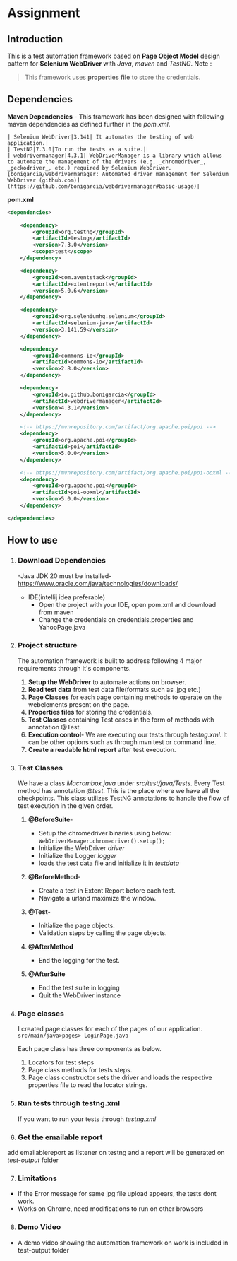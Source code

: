 # Assignment
## Introduction
This is a test automation framework based on **Page Object Model** design pattern for **Selenium WebDriver** with *Java*, *maven* and *TestNG*.
Note :

> This framework uses **properties file** to store the credentials.


	
## Dependencies

**Maven Dependencies** - This framework has been designed with following maven dependencies as defined further in the *pom.xml*.


	| Selenium WebDriver|3.141| It automates the testing of web application.|
	| TestNG|7.3.0|To run the tests as a suite.|
	| webdrivermanager|4.3.1| WebDriverManager is a library which allows to automate the management of the drivers (e.g. _chromedriver_, _geckodriver_, etc.) required by Selenium WebDriver. [bonigarcia/webdrivermanager: Automated driver management for Selenium WebDriver (github.com)](https://github.com/bonigarcia/webdrivermanager#basic-usage)|



**pom.xml**
```xml
<dependencies>

	<dependency>
		<groupId>org.testng</groupId>
		<artifactId>testng</artifactId>
		<version>7.3.0</version>
		<scope>test</scope>
	</dependency>

	<dependency>
		<groupId>com.aventstack</groupId>
		<artifactId>extentreports</artifactId>
		<version>5.0.6</version>
	</dependency>

	<dependency>
		<groupId>org.seleniumhq.selenium</groupId>
		<artifactId>selenium-java</artifactId>
		<version>3.141.59</version>
	</dependency>

	<dependency>
		<groupId>commons-io</groupId>
		<artifactId>commons-io</artifactId>
		<version>2.8.0</version>
	</dependency>

	<dependency>
		<groupId>io.github.bonigarcia</groupId>
		<artifactId>webdrivermanager</artifactId>
		<version>4.3.1</version>
	</dependency>

	<!-- https://mvnrepository.com/artifact/org.apache.poi/poi -->
	<dependency>
		<groupId>org.apache.poi</groupId>
		<artifactId>poi</artifactId>
		<version>5.0.0</version>
	</dependency>

	<!-- https://mvnrepository.com/artifact/org.apache.poi/poi-ooxml -->
	<dependency>
		<groupId>org.apache.poi</groupId>
		<artifactId>poi-ooxml</artifactId>
		<version>5.0.0</version>
	</dependency>

</dependencies>
```
## How to use


 1. ### Download Dependencies

	-Java JDK 20 must be installed- https://www.oracle.com/java/technologies/downloads/
	- IDE(intellij idea preferable)
        - Open the project with your IDE, open pom.xml and download from maven 
        - Change the credentials on credentials.properties and YahooPage.java
 

 2. ### Project structure
	The automation framework is built to address following 4 major requirements through it's components.

	1. **Setup the WebDriver** to automate actions on browser.
	2. **Read test data** from test data file(formats such as .jpg etc.)
	3. **Page Classes** for each page containing methods to operate on the webelements present on the page.		 
	4. **Properties files** for storing the credentials.
	5. **Test Classes** containing Test cases in the form of methods with annotation @Test.
	6. **Execution control**- We are executing our tests through *testng.xml*. It can be other options such as through mvn test or command line.
	7. **Create a readable html report** after test execution.
		 
3. ### Test Classes		
	We have a class *Macrombox.java* under *src/test/java/Tests*. 
	Every Test method has annotation *@test*. This is the place where we have all the checkpoints.	This class utilizes TestNG annotations to handle the flow of test execution in the given order.
	
	1. **@BeforeSuite**- 
		 - Setup the chromedriver binaries using below: 
			`WebDriverManager.chromedriver().setup();`			
		 - Initialize the WebDriver *driver*
		 - Initialize the Logger *logger*
		 - loads the test data file and initialize it in *testdata*
		 
	2. **@BeforeMethod**- 			
		 - Create a test in Extent Report before each test.
		 - Navigate a urland maximize the window.

	3. **@Test**- 
		
		 - Initialize the page objects.
		 - Validation steps by calling the page objects.

	4. **@AfterMethod**	

		 - End the logging for the test.

	5. **@AfterSuite**	

		 - End the test suite in logging
		 - Quit the WebDriver instance


3. ### Page classes
	I created page classes for each of the pages of our application. 
	`src/main/java>pages> LoginPage.java`

	Each page class has three components as below.
	1. Locators for test steps
	2. Page class methods for tests steps.
	3. Page class constructor sets the driver and loads the respective properties file to read the locator strings.



 5. ### Run tests through testng.xml
	 If you want to run your tests through *testng.xml* 
6. ### Get the emailable report
 add emailablereport as listener on testng and a report will be generated on *test-output* folder 

7. ### Limitations ###
- If the Error message for same jpg file upload appears, the tests dont work.
- Works on Chrome, need modifications to run on other browsers

8. ### Demo Video ###
- A demo video showing the automation framework on work is included in test-output folder

